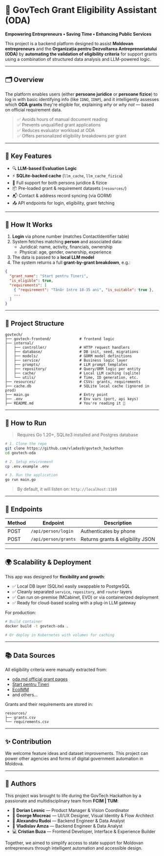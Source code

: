 # 🧠 GovTech Grant Eligibility Assistant (ODA)

**Empowering Entrepreneurs • Saving Time • Enhancing Public Services**

This project is a backend platform designed to assist **Moldovan entrepreneurs** and the **Organizația pentru Dezvoltarea Antreprenoriatului (ODA)** by **automating the validation of eligibility criteria** for support grants using a combination of structured data analysis and LLM-powered logic.

---

## 🗂 Overview

The platform enables users (either **persoane juridice** or **persoane fizice**) to log in with basic identifying info (like `IDNO`, `IDNP`), and it intelligently assesses which **ODA grants** they're eligible for, explaining *why* or *why not* — based on official requirement data.

> ✅ Avoids hours of manual document reading  
> ✅ Prevents unqualified grant applications  
> ✅ Reduces evaluator workload at ODA  
> ✅ Offers personalized eligibility breakdowns per grant

---

## 🚀 Key Features

- 🔍 **LLM-based Evaluation Logic**
- ⚡️ **SQLite-backed cache** (`llm_cache`, `llm_cache_fizica`)
- 🏢 Full support for both persons juridice & fizice
- 📦 Pre-loaded grant & requirement datasets (`resources/`)
- 📬 Contact & address record syncing (via GORM)
- 📤 API endpoints for login, eligibility, grant fetching

---

## 🧠 How It Works

1. **Login** via phone number (matches ContactIdentifier table)
2. System fetches matching **person** and associated data:
   - Juridical: name, activity, financials, ownership
   - Physical: age, gender, ownership, experience
3. The data is passed to a **local LLM model** 
4. The system returns a full **grant-by-grant breakdown**, e.g.:

```json
{
  "grant_name": "Start pentru Tineri",
  "is_eligible": true,
  "requirements": [
    { "requirement": "Tânăr între 18-35 ani", "is_suitable": true },
    ...
  ]
}
```

---

## 🧱 Project Structure

```
govtech/
├── govtech-frontend/             # frontend logic
├── internal/
│   ├── controller/               # HTTP request handlers
│   ├── database/                 # DB init, seed, migrations
│   ├── models/                   # GORM model definitions
│   ├── service/                  # Business logic layer
│   ├── prompts/                  # LLM prompt templates
│   ├── repository/               # Query/ORM logic per entity
│   ├── cache/                    # Local LLM caching (sqlite)
│   └── utils/                    # Time, ID generation, etc.
├── resources/                    # CSVs: grants, requirements
├── cache.db                      # SQLite local cache (ignored in prod)
├── main.go                       # Entry point
├── .env                          # Env vars (port, api keys)
├── README.md                     # You're reading it 👋
```

---

## 🧪 How to Run

> Requires Go 1.20+, SQLite3 installed and Postgres database

```bash
# 1. Clone the repo
git clone https://github.com/vladas9/govtech_hackathon
cd govtech-oda

# 2. Setup environment
cp .env.example .env

# 3. Run the application
go run main.go
```

> By default, it will listen on: `http://localhost:1169`

---

## 🔧 Endpoints

| Method | Endpoint              | Description                       |
|--------|------------------------|-----------------------------------|
| POST   | `/api/person/login`    | Authenticates by phone            |
| POST   | `/api/person/grants`   | Returns grants & eligibility JSON |

---

## 🌍 Scalability & Deployment

This app was designed for **flexibility and growth**:

- ✅ Local DB layer (SQLite) easily swappable to PostgreSQL
- ✅ Cleanly separated `service`, `repository`, and `router` layers
- ✅ Can run on-premise (MCabinet, EVO) or via containerized deployment
- ✅ Ready for cloud-based scaling with a plug-in LLM gateway 

For production:

```bash
# Build container
docker build -t govtech-oda .

# Or deploy in Kubernetes with volumes for caching
```

---

## 📚 Data Sources

All eligibility criteria were manually extracted from:
- [oda.md official grant pages](https://www.oda.md/ro/granturi)
- [Start pentru Tineri](https://www.oda.md/ro/granturi/start-pentru-tineri)
- [EcoIMM](https://www.oda.md/ro/granturi/ecoimm)
- and others...

Grants and their requirements are stored in:

```
resources/
├── grants.csv
└── requirements.csv
```

---

## ✨ Contribution

We welcome feature ideas and dataset improvements. This project can power other agencies and forms of digital government automation in Moldova.

---

## 🤝 Authors

This project was brought to life during the GovTech Hackathon by a passionate and multidisciplinary team from **FCIM | TUM**:

- 🎯 **Dorian Lesnic** — Product Manager & Vision Coordinator  
- 🎨 **George Mocreac** — UI/UX Designer, Visual Identity & Flow Architect  
- 🧠 **Alexandru Rudoi** — Backend Engineer & Data Analyst 
- 🧠 **Vladislav Amza** — Backend Engineer & Data Analyst  
- 💻 **Cristian Buza** — Frontend Developer, Interface & Experience Builder

Together, we aimed to simplify access to state support for Moldovan entrepreneurs through intelligent automation and accessible design.